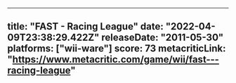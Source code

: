 
---
title: "FAST - Racing League"
date: "2022-04-09T23:38:29.422Z"
releaseDate: "2011-05-30"
platforms: ["wii-ware"]
score: 73
metacriticLink: "https://www.metacritic.com/game/wii/fast---racing-league"
---

